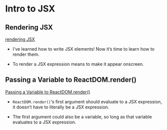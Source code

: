 # Intro to JSX

## Rendering JSX

[rendering JSX](https://github.com/briansegs/learn-react/tree/main/jsx/rendering-jsx)

- I’ve learned how to write JSX elements! Now it’s time to learn how to render them.

- To render a JSX expression means to make it appear onscreen.

## Passing a Variable to ReactDOM.render()

[Passing a Variable to ReactDOM.render()](https://github.com/briansegs/learn-react/tree/main/jsx/passing-a-variable-to-ReactDOM_render)

- `ReactDOM.render()`‘s first argument should evaluate to a JSX expression, it doesn’t have to literally be a JSX expression.

- The first argument could also be a variable, so long as that variable evaluates to a JSX expression.